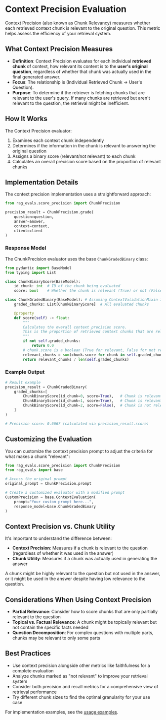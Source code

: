 # Context Precision Evaluation

Context Precision (also known as Chunk Relevancy) measures whether each retrieved context chunk is relevant to the original question. This metric helps assess the efficiency of your retrieval system.

## What Context Precision Measures

- **Definition**: Context Precision evaluates for each individual **retrieved chunk** of context, how relevant its content is to the **user's original question**, regardless of whether that chunk was actually used in the final generated answer.
- **Focus**: The relationship is (Individual Retrieved Chunk → User's Question).
- **Purpose**: To determine if the retriever is fetching chunks that are relevant to the user's query. If many chunks are retrieved but aren't relevant to the question, the retrieval might be inefficient.

## How It Works

The Context Precision evaluator:

1. Examines each context chunk independently
2. Determines if the information in the chunk is relevant to answering the original question
3. Assigns a binary score (relevant/not relevant) to each chunk
4. Calculates an overall precision score based on the proportion of relevant chunks

## Implementation Details

The context precision implementation uses a straightforward approach:

```python
from rag_evals.score_precision import ChunkPrecision

precision_result = ChunkPrecision.grade(
    question=question,
    answer=answer,
    context=context,
    client=client
)
```

### Response Model

The ChunkPrecision evaluator uses the base `ChunkGradedBinary` class:

```python
from pydantic import BaseModel
from typing import List

class ChunkBinaryScore(BaseModel):
    id_chunk: int  # ID of the chunk being evaluated
    score: bool    # Whether the chunk is relevant (True) or not (False) to the question

class ChunkGradedBinary(BaseModel): # Assuming ContextValidationMixin is part of base models, not detailed here for brevity
    graded_chunks: List[ChunkBinaryScore]  # All evaluated chunks

    @property
    def score(self) -> float:
        """
        Calculates the overall context precision score.
        This is the proportion of retrieved context chunks that are relevant to the question.
        """
        if not self.graded_chunks:
            return 0.0
        # chunk.score is a boolean (True for relevant, False for not relevant)
        relevant_chunks = sum(chunk.score for chunk in self.graded_chunks)
        return relevant_chunks / len(self.graded_chunks)
```

### Example Output

```python
# Result example
precision_result = ChunkGradedBinary(
    graded_chunks=[
        ChunkBinaryScore(id_chunk=0, score=True),   # Chunk is relevant to the question
        ChunkBinaryScore(id_chunk=1, score=True),   # Chunk is relevant to the question
        ChunkBinaryScore(id_chunk=2, score=False),  # Chunk is not relevant to the question
    ]
)

# Precision score: 0.6667 (calculated via precision_result.score)
```

## Customizing the Evaluation

You can customize the context precision prompt to adjust the criteria for what makes a chunk "relevant":

```python
from rag_evals.score_precision import ChunkPrecision
from rag_evals import base

# Access the original prompt
original_prompt = ChunkPrecision.prompt

# Create a customized evaluator with a modified prompt
CustomPrecision = base.ContextEvaluation(
    prompt="Your custom prompt here...",
    response_model=base.ChunkGradedBinary
)
```

## Context Precision vs. Chunk Utility

It's important to understand the difference between:

- **Context Precision**: Measures if a chunk is relevant to the question (regardless of whether it was used in the answer)
- **Chunk Utility**: Measures if a chunk was actually used in generating the answer

A chunk might be highly relevant to the question but not used in the answer, or it might be used in the answer despite having low relevance to the question.

## Considerations When Using Context Precision

- **Partial Relevance**: Consider how to score chunks that are only partially relevant to the question
- **Topical vs. Factual Relevance**: A chunk might be topically relevant but not contain the specific facts needed
- **Question Decomposition**: For complex questions with multiple parts, chunks may be relevant to only some parts

## Best Practices

- Use context precision alongside other metrics like faithfulness for a complete evaluation
- Analyze chunks marked as "not relevant" to improve your retrieval system
- Consider both precision and recall metrics for a comprehensive view of retrieval performance
- Try different chunk sizes to find the optimal granularity for your use case

For implementation examples, see the [usage examples](../usage/examples.md).